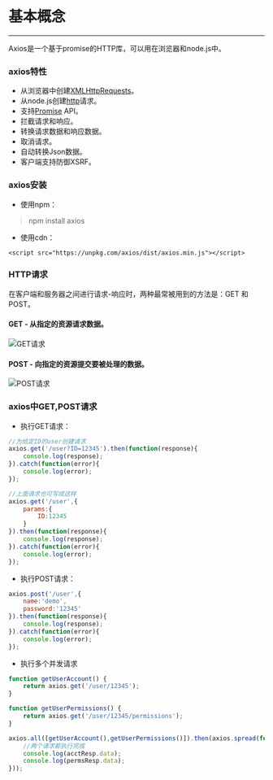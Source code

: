 # 基本概念
---
Axios是一个基于promise的HTTP库，可以用在浏览器和node.js中。

### axios特性
* 从浏览器中创建[XMLHttpRequests](http://www.w3school.com.cn/xml/xml_http.asp)。
* 从node.js创建[http](http://www.runoob.com/http/http-tutorial.html)请求。
* 支持[Promise](https://www.liaoxuefeng.com/wiki/001434446689867b27157e896e74d51a89c25cc8b43bdb3000/0014345008539155e93fc16046d4bb7854943814c4f9dc2000) API。
* 拦截请求和响应。
* 转换请求数据和响应数据。
* 取消请求。
* 自动转换Json数据。
* 客户端支持防御XSRF。

### axios安装
* 使用npm：
> npm install axios
* 使用cdn：
````
<script src="https://unpkg.com/axios/dist/axios.min.js"></script>
````
### HTTP请求
在客户端和服务器之间进行请求-响应时，两种最常被用到的方法是：GET 和 POST。

#### GET - 从指定的资源请求数据。
![GET请求](/img/httpGet.png)
#### POST  - 向指定的资源提交要被处理的数据。
![POST请求](/img/httpPost.png)

### axios中GET,POST请求
* 执行GET请求：
````js
//为给定ID的user创建请求
axios.get('/user?ID=12345').then(function(response){
	console.log(response);
}).catch(function(error){
	console.log(error);
});

//上面请求也可写成这样
axios.get('/user',{
	params:{
		ID:12345
	}
}).then(function(response){
	console.log(response);
}).catch(function(error){
	console.log(error);
});
````
* 执行POST请求：
````js
axios.post('/user',{
	name:'demo',
	password:'12345'
}).then(function(response){
	console.log(response);
}).catch(function(error){
	console.log(error);
});
````
* 执行多个并发请求
````js
function getUserAccount() {
	return axios.get('/user/12345');
}

function getUserPermissions() {
	return axios.get('/user/12345/permissions');
}

axios.all([getUserAccount(),getUserPermissions()]).then(axios.spread(function(acctResp,permsResp){
	//两个请求都执行完成
	console.log(acctResp.data);
	console.log(permsResp.data);
}));
````



